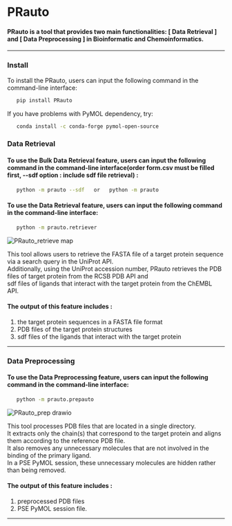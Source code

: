 # PRauto
 
#### PRauto is a tool that provides two main functionalities: [ Data Retrieval ] and [ Data Preprocessing ]                                                               in Bioinformatic and Chemoinformatics.
_______________________________________________________________________________________________________________________________________
### Install
To install the PRauto, users can input the following command in the command-line interface:
  
```bash
   pip install PRauto
```
If you have problems with PyMOL dependency, try:
```bash
   conda install -c conda-forge pymol-open-source
```

###
### Data Retrieval
  
#### To use the Bulk Data Retrieval feature, users can input the following command in the command-line interface(order form.csv must be filled first, --sdf option : include sdf file retrieval) :

```bash
   python -m prauto --sdf   or   python -m prauto
```


#### To use the Data Retrieval feature, users can input the following command in the command-line interface:

```bash
   python -m prauto.retriever
```
   
   
![PRauto_retrieve map](https://user-images.githubusercontent.com/96029849/233053221-6cd73e81-9836-496d-b917-d4b31e02308f.png)

This tool allows users to retrieve the FASTA file of a target protein sequence via a search query in the UniProt API.  
Additionally, using the UniProt accession number, PRauto retrieves the PDB files of target protein from the RCSB PDB API and  
sdf files of ligands that interact with the target protein from the ChEMBL API.

#### The output of this feature includes : 
1. the target protein sequences in a FASTA file format 
2. PDB files of the target protein structures
3. sdf files of the ligands that interact with the target protein

________________________________________________________________________________________________________________________________________
###
### Data Preprocessing

#### To use the Data Preprocessing feature, users can input the following command in the command-line interface:

```bash
   python -m prauto.prepauto
```
   
   
![PRauto_prep drawio](https://user-images.githubusercontent.com/96029849/233054348-8caf262e-c06e-4b72-bb4e-3ea624830e06.png)

This tool processes PDB files that are located in a single directory.  
It extracts only the chain(s) that correspond to the target protein and aligns them according to the reference PDB file.  
It also removes any unnecessary molecules that are not involved in the binding of the primary ligand.  
In a PSE PyMOL session, these unnecessary molecules are hidden rather than being removed.

#### The output of this feature includes : 
1. preprocessed PDB files
2. PSE PyMOL session file.

___________________________________________________________________________________________________________________________________________
